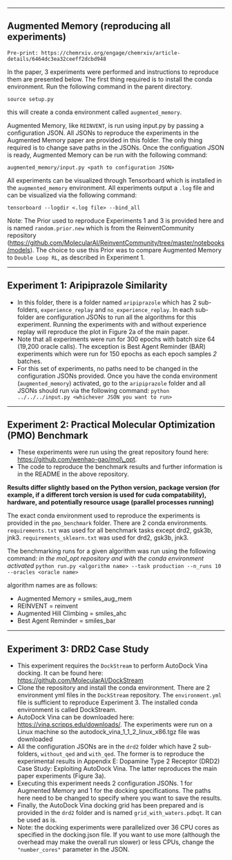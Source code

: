 ---------------------------------------------------------------------------------------
Augmented Memory (reproducing all experiments)
---------------------------------------------------------------------------------------


`Pre-print: https://chemrxiv.org/engage/chemrxiv/article-details/6464dc3ea32ceeff2dcbd948`

In the paper, 3 experiments were performed and instructions to reproduce them are presented below. The first thing required is to install the conda environment. Run the following command in the parent directory.

`source setup.py`

this will create a conda environment called `augmented_memory`.

Augmented Memory, like `REINVENT`, is run using input.py by passing a configuration JSON. All JSONs to reproduce the experiments in the Augmented Memory paper are provided in this folder. The only thing required is to change save paths in the JSONs. Once the configuation JSON is ready, Augmented Memory can be run with the following command:

`augmented_memory/input.py <path to configuration JSON>`

All experiments can be visualized through Tensorboard which is installed in the `augmented_memory` environment. All experiments output a `.log` file and can be visualized via the following command:

`tensorboard --logdir <.log file> --bind_all`

Note: The Prior used to reproduce Experiments 1 and 3 is provided here and is named `random.prior.new` which is from the ReinventCommunity repository (https://github.com/MolecularAI/ReinventCommunity/tree/master/notebooks/models). The choice to use this Prior was to compare Augmented Memory to `Double Loop RL`, as described in Experiment 1. 

---------------------------------------------------------------------------------------
Experiment 1: Aripiprazole Similarity
---------------------------------------------------------------------------------------
* In this folder, there is a folder named `aripiprazole` which has 2 sub-folders, `experience_replay` and `no_experience_replay`. In each sub-folder are configuration JSONs to run all the algorithms for this experiment. Running the experiments with and without experience replay will reproduce the plot in Figure 2a of the main paper.
* Note that all experiments were run for 300 epochs with batch size 64 (19,200 oracle calls). The exception is Best Agent Reminder (BAR) experiments which were run for 150 epochs as each epoch samples *2* batches.
* For this set of experiments, no paths need to be changed in the configuration JSONs provided. Once you have the conda environment (`augmented_memory`) activated, go to the `aripiprazole` folder and all JSONs should run via the following command:
`python ../../../input.py <whichever JSON you want to run>`

---------------------------------------------------------------------------------------
Experiment 2: Practical Molecular Optimization (PMO) Benchmark
---------------------------------------------------------------------------------------
* These experiments were run using the great repository found here: https://github.com/wenhao-gao/mol\_opt.
* The code to reproduce the benchmark results and further information is in the README in the above repository.

**Results differ slightly based on the Python version, package version (for example, if a different torch version is used for cuda compatability), 
hardware, and potentially resource usage (parallel processes running)**

The exact conda environment used to reproduce the experiments is provided in the `pmo_benchmark` folder. There are 2 conda environments. 
`requirements.txt` was used for all benchmark tasks except drd2, gsk3b, jnk3. `requirements_sklearn.txt` was used for drd2, gsk3b, jnk3.

The benchmarking runs for a given algorithm was run using the following command:
*in the mol_opt repository and with the conda environment activated*
`python run.py <algorithm name> --task production --n_runs 10 --oracles <oracle name>`

algorithm names are as follows:
* Augmented Memory = smiles\_aug\_mem
* REINVENT = reinvent
* Augmented Hill Climbing = smiles\_ahc
* Best Agent Reminder = smiles\_bar

---------------------------------------------------------------------------------------
Experiment 3: DRD2 Case Study
---------------------------------------------------------------------------------------
* This experiment requires the `DockStream` to perform AutoDock Vina docking. It can be found here: https://github.com/MolecularAI/DockStream
* Clone the repository and install the conda environment. There are 2 environment yml files in the `DockStream` repository. The `environment.yml` file is sufficient to reproduce Experiment 3. The installed conda environment is called DockStream. 
* AutoDock Vina can be downloaded here: https://vina.scripps.edu/downloads/. The experiments were run on a Linux machine so the autodock_vina_1_1_2_linux_x86.tgz file was downloaded
* All the configuration JSONs are in the `drd2` folder which have 2 sub-folders, `without_qed` and `with_qed`. The former is to reproduce the experimental results in Appendix E: Dopamine Type 2 Receptor (DRD2) Case Study: Exploiting AutoDock Vina. The latter reproduces the main paper experiments (Figure 3a). 
* Executing this experiment needs 2 configuration JSONs. 1 for Augmented Memory and 1 for the docking specifications. The paths here need to be changed to specify where you want to save the results. 
* Finally, the AutoDock Vina docking grid has been prepared and is provided in the `drd2` folder and is named `grid_with_waters.pdbqt`. It can be used as is.
* Note: the docking experiments were parallelized over 36 CPU cores as specified in the docking.json file. If you want to use more (although the overhead may make the overall run slower) or less CPUs, change the `"number_cores"` parameter in the JSON.
